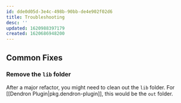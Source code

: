 ```yaml
---
id: dde0d05d-3e4c-498b-90bb-de4e902f02d6
title: Troubleshooting
desc: ''
updated: 1620988397179
created: 1620686948200
---
```



## Common Fixes

### Remove the `lib` folder

After a major refactor, you might need to clean out the `lib` folder. For [[Dendron Plugin|pkg.dendron-plugin]], this would be the `out` folder.
